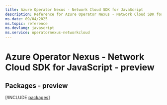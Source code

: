 ```yaml
---
title: Azure Operator Nexus - Network Cloud SDK for JavaScript
description: Reference for Azure Operator Nexus - Network Cloud SDK for JavaScript
ms.date: 09/04/2025
ms.topic: reference
ms.devlang: javascript
ms.service: operatornexus-networkcloud
---
```

# Azure Operator Nexus - Network Cloud SDK for JavaScript - preview
## Packages - preview
[!INCLUDE [packages](operator-nexus---network-cloud-index.md)]